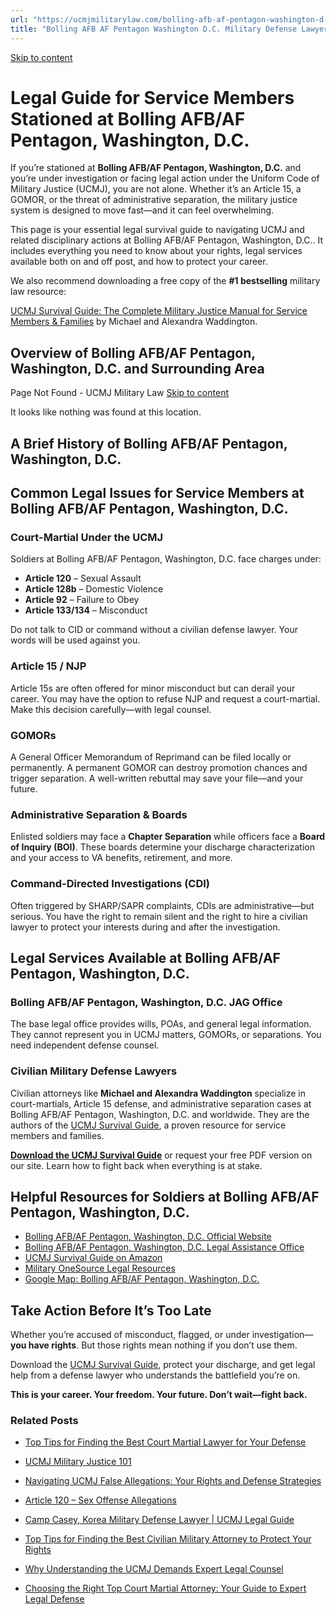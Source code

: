 ```yaml
---
url: "https://ucmjmilitarylaw.com/bolling-afb-af-pentagon-washington-d-c-military-defense-lawyer-ucmj-legal-guide/"
title: "Bolling AFB AF Pentagon Washington D.C. Military Defense Lawyer | UCMJ Legal Guide"
---
```


[Skip to content](https://ucmjmilitarylaw.com/bolling-afb-af-pentagon-washington-d-c-military-defense-lawyer-ucmj-legal-guide/#content)

# Legal Guide for Service Members Stationed at Bolling AFB/AF Pentagon, Washington, D.C.

If you’re stationed at **Bolling AFB/AF Pentagon, Washington, D.C.** and you’re under investigation or facing legal action under the Uniform Code of Military Justice (UCMJ), you are not alone. Whether it’s an Article 15, a GOMOR, or the threat of administrative separation, the military justice system is designed to move fast—and it can feel overwhelming.

This page is your essential legal survival guide to navigating UCMJ and related disciplinary actions at Bolling AFB/AF Pentagon, Washington, D.C.. It includes everything you need to know about your rights, legal services available both on and off post, and how to protect your career.

We also recommend downloading a free copy of the **#1 bestselling** military law resource:

[UCMJ Survival Guide: The Complete Military Justice Manual for Service Members & Families](https://www.amazon.com/dp/B0FCDD3B2Z) by Michael and Alexandra Waddington.

## Overview of Bolling AFB/AF Pentagon, Washington, D.C. and Surrounding Area

Page Not Found - UCMJ Military Law [Skip to content](https://ucmjmilitarylaw.com/bolling-afb-af-pentagon-washington-d-c-military-defense-lawyer-ucmj-legal-guide/%7Blocation7#content)

It looks like nothing was found at this location.

## A Brief History of Bolling AFB/AF Pentagon, Washington, D.C.

## Common Legal Issues for Service Members at Bolling AFB/AF Pentagon, Washington, D.C.

### Court-Martial Under the UCMJ

Soldiers at Bolling AFB/AF Pentagon, Washington, D.C. face charges under:

- **Article 120** – Sexual Assault
- **Article 128b** – Domestic Violence
- **Article 92** – Failure to Obey
- **Article 133/134** – Misconduct

Do not talk to CID or command without a civilian defense lawyer. Your words will be used against you.

### Article 15 / NJP

Article 15s are often offered for minor misconduct but can derail your career. You may have the option to refuse NJP and request a court-martial. Make this decision carefully—with legal counsel.

### GOMORs

A General Officer Memorandum of Reprimand can be filed locally or permanently. A permanent GOMOR can destroy promotion chances and trigger separation. A well-written rebuttal may save your file—and your future.

### Administrative Separation & Boards

Enlisted soldiers may face a **Chapter Separation** while officers face a **Board of Inquiry (BOI)**. These boards determine your discharge characterization and your access to VA benefits, retirement, and more.

### Command-Directed Investigations (CDI)

Often triggered by SHARP/SAPR complaints, CDIs are administrative—but serious. You have the right to remain silent and the right to hire a civilian lawyer to protect your interests during and after the investigation.

## Legal Services Available at Bolling AFB/AF Pentagon, Washington, D.C.

### Bolling AFB/AF Pentagon, Washington, D.C. JAG Office

The base legal office provides wills, POAs, and general legal information. They cannot represent you in UCMJ matters, GOMORs, or separations. You need independent defense counsel.

### Civilian Military Defense Lawyers

Civilian attorneys like **Michael and Alexandra Waddington** specialize in court-martials, Article 15 defense, and administrative separation cases at Bolling AFB/AF Pentagon, Washington, D.C. and worldwide. They are the authors of the [UCMJ Survival Guide](https://www.amazon.com/dp/B0FCDD3B2Z), a proven resource for service members and families.

**[Download the UCMJ Survival Guide](https://www.amazon.com/dp/B0FCDD3B2Z)** or request your free PDF version on our site. Learn how to fight back when everything is at stake.

## Helpful Resources for Soldiers at Bolling AFB/AF Pentagon, Washington, D.C.

- [Bolling AFB/AF Pentagon, Washington, D.C. Official Website](https://ucmjmilitarylaw.com/bolling-afb-af-pentagon-washington-d-c-military-defense-lawyer-ucmj-legal-guide/%7Blocation12%7D)
- [Bolling AFB/AF Pentagon, Washington, D.C. Legal Assistance Office](https://ucmjmilitarylaw.com/bolling-afb-af-pentagon-washington-d-c-military-defense-lawyer-ucmj-legal-guide/%7Blocation13%7D)
- [UCMJ Survival Guide on Amazon](https://www.amazon.com/dp/B0FCDD3B2Z)
- [Military OneSource Legal Resources](https://www.militaryonesource.mil/legal/)
- [Google Map: Bolling AFB/AF Pentagon, Washington, D.C.](https://ucmjmilitarylaw.com/bolling-afb-af-pentagon-washington-d-c-military-defense-lawyer-ucmj-legal-guide/%7Blocation14%7D)

## Take Action Before It’s Too Late

Whether you’re accused of misconduct, flagged, or under investigation— **you have rights**. But those rights mean nothing if you don’t use them.

Download the [UCMJ Survival Guide](https://www.amazon.com/dp/B0FCDD3B2Z), protect your discharge, and get legal help from a defense lawyer who understands the battlefield you’re on.

**This is your career. Your freedom. Your future. Don’t wait—fight back.**

### Related Posts

- [Top Tips for Finding the Best Court Martial Lawyer for Your Defense](https://ucmjmilitarylaw.com/best-court-martial-lawyer/)
- [UCMJ Military Justice 101](https://ucmjmilitarylaw.com/ucmj-military-justice-101/)
- [Navigating UCMJ False Allegations: Your Rights and Defense Strategies](https://ucmjmilitarylaw.com/ucmj-false-allegations/)
- [Article 120 – Sex Offense Allegations](https://ucmjmilitarylaw.com/ucmj/article-120/)

- [Camp Casey, Korea Military Defense Lawyer \| UCMJ Legal Guide](https://ucmjmilitarylaw.com/camp-casey-korea-military-defense-lawyer-ucmj-legal-guide/)
- [Top Tips for Finding the Best Civilian Military Attorney to Protect Your Rights](https://ucmjmilitarylaw.com/best-civilian-military-attorney/)
- [Why Understanding the UCMJ Demands Expert Legal Counsel](https://ucmjmilitarylaw.com/ucmj/why-understanding-the-ucmj-demands-expert-legal-counsel/)
- [Choosing the Right Top Court Martial Attorney: Your Guide to Expert Legal Defense](https://ucmjmilitarylaw.com/top-court-martial-attorney/)
